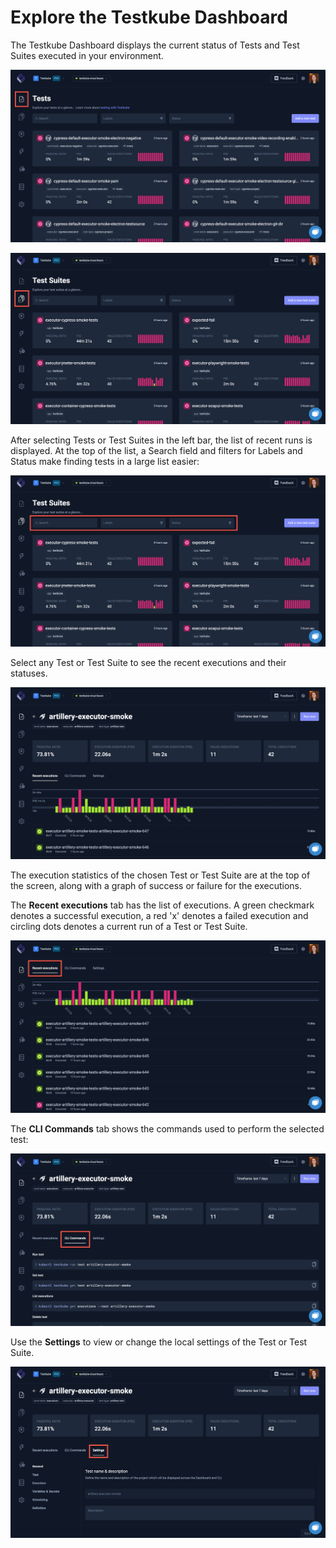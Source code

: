 # Explore the Testkube Dashboard

The Testkube Dashboard displays the current status of Tests and Test Suites executed in your environment.

![Test List](../img/test-list-1.14.png)

![Test Suites List](../img/test-suite-list-1.14.png)

After selecting Tests or Test Suites in the left bar, the list of recent runs is displayed. At the top of the list, a Search field and filters for Labels and Status make finding tests in a large list easier:

![Search & Filter](../img/search-filter-1.14.png)

Select any Test or Test Suite to see the recent executions and their statuses.

![Execution Status](../img/execution-status-1.14.png)

The execution statistics of the chosen Test or Test Suite are at the top of the screen, along with a graph of success or failure for the executions.

The **Recent executions** tab has the list of executions. A green checkmark denotes a successful execution, a red 'x' denotes a failed execution and circling dots denotes a current run of a Test or Test Suite.

![Recent executions](../img/recent-executions-1.14.png)

The **CLI Commands** tab shows the commands used to perform the selected test:

![CLI Commands](../img/CLI-commands-1.14.png)

Use the **Settings** to view or change the local settings of the Test or Test Suite.

![Setting](../img/settings-1.14.png)
